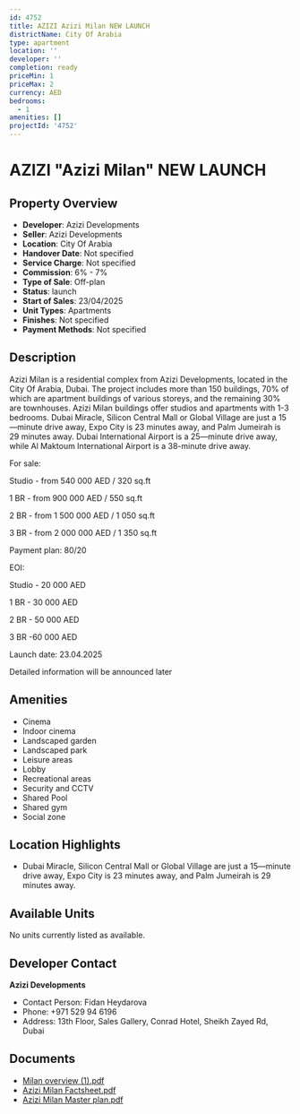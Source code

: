 ```yaml
---
id: 4752
title: AZIZI Azizi Milan NEW LAUNCH
districtName: City Of Arabia
type: apartment
location: ''
developer: ''
completion: ready
priceMin: 1
priceMax: 2
currency: AED
bedrooms:
  - 1
amenities: []
projectId: '4752'
---
```


# AZIZI "Azizi Milan" NEW LAUNCH

## Property Overview
- **Developer**: Azizi Developments
- **Seller**: Azizi Developments
- **Location**: City Of Arabia
- **Handover Date**: Not specified
- **Service Charge**: Not specified
- **Commission**: 6% - 7%
- **Type of Sale**: Off-plan
- **Status**: launch
- **Start of Sales**: 23/04/2025
- **Unit Types**: Apartments
- **Finishes**: Not specified
- **Payment Methods**: Not specified

## Description
Azizi Milan is a residential complex from Azizi Developments, located in the City Of Arabia, Dubai. The project includes more than 150 buildings, 70% of which are apartment buildings of various storeys, and the remaining 30% are townhouses. Azizi Milan buildings offer studios and apartments with 1-3 bedrooms. Dubai Miracle, Silicon Central Mall or Global Village are just a 15—minute drive away, Expo City is 23 minutes away, and Palm Jumeirah is 29 minutes away. Dubai International Airport is a 25—minute drive away, while Al Maktoum International Airport is a 38-minute drive away.

For sale: 

Studio - from 540 000 AED / 320 sq.ft

1 BR - from 900 000 AED / 550 sq.ft

2 BR - from 1 500 000 AED / 1 050 sq.ft

3 BR - from 2 000 000 AED / 1 350 sq.ft

Payment plan: 80/20 

EOI:

Studio - 20 000 AED

1 BR - 30 000 AED

2 BR - 50 000 AED

3 BR -60 000 AED

Launch date: 23.04.2025

Detailed information will be announced later

## Amenities
- Cinema
- Indoor cinema
- Landscaped garden
- Landscaped park
- Leisure areas
- Lobby
- Recreational areas
- Security and CCTV
- Shared Pool
- Shared gym
- Social zone

## Location Highlights
- Dubai Miracle, Silicon Central Mall or Global Village are just a 15—minute drive away, Expo City is 23 minutes away, and Palm Jumeirah is 29 minutes away.

## Available Units
No units currently listed as available.

## Developer Contact
**Azizi Developments**
- Contact Person: Fidan Heydarova
- Phone: +971 529 94 6196
- Address: 13th Floor, Sales Gallery, Conrad Hotel, Sheikh Zayed Rd, Dubai

## Documents
- [Milan overview (1).pdf](https://cdn.geniemap.net/2025/04/04/MKfcokyRQOIxj3qEZcIxPKWDZPSlFsnvoAaA5JQG.pdf)
- [Azizi Milan Factsheet.pdf](https://cdn.geniemap.net/2025/04/11/wdlXHTCGmVKB4qHHtE1oj4S6yW3CiMBelLwwp3Jh.pdf)
- [Azizi Milan Master plan.pdf](https://cdn.geniemap.net/2025/04/11/jWSIWDjZOfGOMMDuSJ3nRYBlQKeK4GR9unDQD4sc.pdf)

